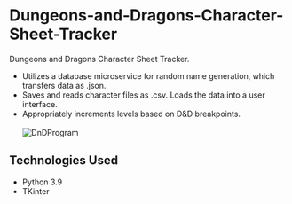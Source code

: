 # Dungeons-and-Dragons-Character-Sheet-Tracker
Dungeons and Dragons Character Sheet Tracker.
- Utilizes a database microservice for random name generation, which transfers data as .json.
- Saves and reads character files as .csv. Loads the data into a user interface.
- Appropriately increments levels based on D&D breakpoints.
<br><br>
![DnDProgram](https://user-images.githubusercontent.com/67284108/171346445-c00f61cd-6362-4933-9c72-27157faedb84.gif)


## Technologies Used
- Python 3.9
- TKinter
